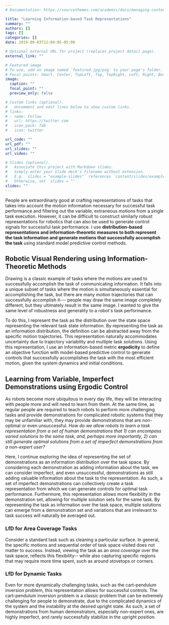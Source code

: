 ```yaml
---
# Documentation: https://sourcethemes.com/academic/docs/managing-content/

title: "Learning Information-based Task Representations"
summary: ""
authors: []
tags: []
categories: []
date: 2019-09-03T12:04:05-05:00

# Optional external URL for project (replaces project detail page).
external_link: ""

# Featured image
# To use, add an image named `featured.jpg/png` to your page's folder.
# Focal points: Smart, Center, TopLeft, Top, TopRight, Left, Right, BottomLeft, Bottom, BottomRight.
image:
  caption: ""
  focal_point: ""
  preview_only: false

# Custom links (optional).
#   Uncomment and edit lines below to show custom links.
# links:
# - name: Follow
#   url: https://twitter.com
#   icon_pack: fab
#   icon: twitter

url_code: ""
url_pdf: ""
url_slides: ""
url_video: ""

# Slides (optional).
#   Associate this project with Markdown slides.
#   Simply enter your slide deck's filename without extension.
#   E.g. `slides = "example-slides"` references `content/slides/example-slides.md`.
#   Otherwise, set `slides = ""`.
slides: ""
---
```


People are extraordinarly good at crafting representations of tasks that takes into account the motion information necessary for successful task performance and filtering out the variable, extraneous motions from a single task execution. However, it can be difficult to construct similarly robust representations for robotics that can also be used to generate control signals for successful task performance. I use **distribution-based representations and information-theoretic measures to both represent the task information and generate motions that successfully accomplish the task** using standard model predictive control methods.

## Robotic Visual Rendering using Information-Theoretic Methods

Drawing is a classic example of tasks where the motions are used to successfully accomplish the task of communicating information. It falls into a unique subset of tasks where the motion is simultaneously essential for accomplishing the task, but there are many motion trajectories that can successfully accomplish it--- people may draw the same image completely different, but they ultimately result in the same image. I wanted to give the same level of robustness and generality to a robot's task performance.

To do this, I represent the task as the distribution over the state space representing the relevant task state information. By representing the task as an information distribution, the definition can be abstracted away from the specific motion trajectories. This representation naturally accommodates uncertainty due to trajectory variability and multiple task solutions. Using this representation, I use an information-based metric **ergodicity** to define an objective function with model-based predictive control to generate controls that successfully accomplishes the task with the most efficient motion, given the system dynamics and initial conditions.


## Learning from Variable, Imperfect Demonstrations using Ergodic Control

As robots become more ubiquitous in every day life, they will be interacting with people more and will need to learn from them. At the same time, as regular people are required to teach robots to perform more challenging tasks and provide demonstrations for complicated robotic systems that they may be unfamiliar with, they may provide demonstrations that are non-optimal or even unsuccessful. *How do we allow robots to learn a task representation from a set of human demonstrations that 1) can encompass varied solutions to the same task, and, perhaps more importantly, 2) can still generate optimal solutions from a set of imperfect demonstrations from a non-expert user?*

Here, I continue exploring the idea of representing the set of demonstrations as an information distribution over the task space. By considering each demonstration as adding information about the task, we can consider imperfect, and even unsuccessful, demonstrations as still adding valuable information about the task to the representation. As such, a set of imperfect demonstrations can collectively create a task representation from which we can generate controls for optimal task performance. Furthermore, this representation allows more flexibility in the demonstration set, allowing for multiple solution sets for the same task. By representing the task as information over the task space, multiple solutions can emerge from a demonstration set and variations that are irrelevant to task success will naturally be averaged out.

### LfD for Area Coverage Tasks

Consider a standard task such as cleaning a particular surface. In general, the specific motions and sequential order of task space visited does not matter to success. Instead, viewing the task as an *area coverage* over the task space, reflects this flexibility-- while also capturing specific regions that may require more time spent, such as around stovetops or corners.



### LfD for Dynamic Tasks

Even for more dynamically challenging tasks, such as the cart-pendulum inversion problem, this representation allows for successful controls. The cart-pendulum inversion problem is a classic problem that can be extremely challenging for people to demonstrate, due to the complicated dynamics of the system and the instability at the desired upright state. As such, a set of demonstrations from human demonstrators, especially non-expert ones, are highly imperfect, and rarely successfully stabilize in the upright position. 